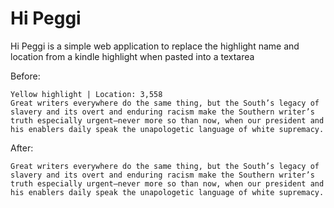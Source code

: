 # Hi Peggi

Hi Peggi is a simple web application to replace the highlight name and location from a kindle highlight when pasted into a textarea

Before:

```
Yellow highlight | Location: 3,558
Great writers everywhere do the same thing, but the South’s legacy of slavery and its overt and enduring racism make the Southern writer’s truth especially urgent—never more so than now, when our president and his enablers daily speak the unapologetic language of white supremacy.
```

After: 
```
Great writers everywhere do the same thing, but the South’s legacy of slavery and its overt and enduring racism make the Southern writer’s truth especially urgent—never more so than now, when our president and his enablers daily speak the unapologetic language of white supremacy.
```